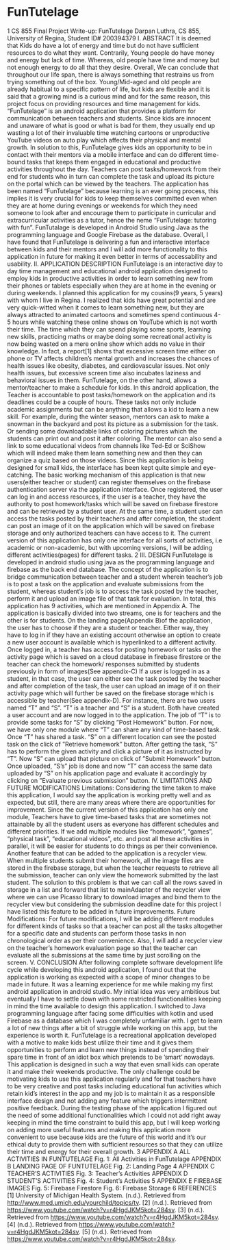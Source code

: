 # FunTutelage

1
CS 855
Final Project Write-up: FunTutelage
Darpan Luthra, CS 855, University of Regina, Student ID# 200394379
I. ABSTRACT
It is deemed that Kids do have a lot of energy and time but do not have sufficient resources to do what they want. Contrarily,
Young people do have money and energy but lack of time. Whereas, old people have time and money but not enough energy
to do all that they desire. Overall, We can conclude that throughout our life span, there is always something that restrains us
from trying something out of the box. Young/Mid-aged and old people are already habitual to a specific pattern of life, but
kids are flexible and it is said that a growing mind is a curious mind and for the same reason, this project focus on providing
resources and time management for kids. “FunTutelage” is an android application that provides a platform for communication
between teachers and students. Since kids are innocent and unaware of what is good or what is bad for them, they usually
end up wasting a lot of their invaluable time watching cartoons or unproductive YouTube videos on auto play which affects
their physical and mental growth. In solution to this, FunTutelage gives kids an opportunity to be in contact with their mentors
via a mobile interface and can do different time-bound tasks that keeps them engaged in educational and productive activities
throughout the day. Teachers can post tasks/homework from their end for students who in turn can complete the task and
upload its picture on the portal which can be viewed by the teachers. The application has been named “FunTutelage” because
learning is an ever going process, this implies it is very crucial for kids to keep themselves committed even when they are at
home during evenings or weekends for which they need someone to look after and encourage them to participate in curricular
and extracurricular activities as a tutor, hence the neme “FunTutelage: tutoring with fun”. FunTutalage is developed in Android
Studio using Java as the programming language and Google Firebase as the database. Overall, I have found that FunTutelage
is delivering a fun and interactive interface between kids and their mentors and I will add more functionality to this application
in future for making it even better in terms of accessability and usability.
II. APPLICATION DESCRIPTION
FunTutelage is an interactive day to day time management and educational android application designed to employ kids in
productive activities in order to learn something new from their phones or tablets especially when they are at home in the
evening or during weekends. I planned this application for my cousins(9 years, 5 years) with whom I live in Regina. I realized
that kids have great potential and are very quick-witted when it comes to learn something new, but they are always attracted
to animated cartoons and sometimes spend continuous 4-5 hours while watching these online shows on YouTube which is not
worth their time. The time which they can spend playing some sports, learning new skills, practicing maths or maybe doing
some recreational activity is now being wasted on a mere online show which adds no value in their knowledge. In fact, a
report[1] shows that excessive screen time either on phone or TV affects children’s mental growth and increases the chances of
health issues like obesity, diabetes, and cardiovascular issues. Not only health issues, but excessive screen time also incubates
laziness and behavioral issues in them.
FunTutelage, on the other hand, allows a mentor/teacher to make a schedule for kids. In this android application, the Teacher
is accountable to post tasks/homework on the application and its deadlines could be a couple of hours. These tasks not only
include academic assignments but can be anything that allows a kid to learn a new skill. For example, during the winter
season, mentors can ask to make a snowman in the backyard and post its picture as a submission for the task. Or sending
some downloadable links of coloring pictures which the students can print out and post it after coloring. The mentor can also
send a link to some educational videos from channels like Ted-Ed or SciShow which will indeed make them learn something
new and then they can organize a quiz based on those videos.
Since this application is being designed for small kids, the interface has been kept quite simple and eye-catching. The basic
working mechanism of this application is that new users(either teacher or student) can register themselves on the firebase
authentication server via the application interface. Once registered, the user can log in and access resources, if the user is a
teacher, they have the authority to post homework/tasks which will be saved on firebase firestore and can be retrieved by a
student user. At the same time, a student user can access the tasks posted by their teachers and after completion, the student
can post an image of it on the application which will be saved on firebase storage and only authorized teachers can have access
to it. The current version of this application has only one interface for all sorts of activities, i.e academic or non-academic,
but with upcoming versions, I will be adding different activities(pages) for different tasks.
2
III. DESIGN
FunTutelage is developed in android studio using java as the programming language and firebase as the back end database.
The concept of the application is to bridge communication between teacher and a student wherein teacher’s job is to post a
task on the application and evaluate submissions from the student, whereas student’s job is to access the task posted by the
teacher, perform it and upload an image file of that task for evaluation. In total, this application has 9 activities, which are
mentioned in Appendix A.
The application is basically divided into two streams, one is for teachers and the other is for students. On the landing
page(Appendix B)of the application, the user has to choose if they are a student or teacher. Either way, they have to log in if
they have an existing account otherwise an option to create a new user account is available which is hyperlinked to a different
activity. Once logged in, a teacher has access for posting homework or tasks on the activity page which is saved on a cloud
database in firebase firestore or the teacher can check the homework/ responses submitted by students previously in form of
images(See appendix-C) If a user is logged in as a student, in that case, the user can either see the task posted by the teacher
and after completion of the task, the user can upload an image of it on their activity page which will further be saved on the
firebase storage which is accessible by teacher(See appendix-D).
For instance, there are two users named “T” and “S”. “T” is a teacher and “S” is a student. Both have created a user account
and are now logged in to the application. The job of “T” is to provide some tasks for “S” by clicking ”Post Homework”
button. For now, we have only one module where “T” can share any kind of time-based task. Once “T” has shared a task.
“S” on a different location can see the posted task on the click of ”Retrieve homework” button. After getting the task, “S”
has to perform the given activity and click a picture of it as instructed by “T”. Now “S” can upload that picture on click of
”Submit Homework” button. Once uploaded, “S’s” job is done and now “T” can access the same data uploaded by “S” on his
application page and evaluate it accordingly by clicking on ”Evaluate previous submission” button.
IV. LIMITATIONS AND FUTURE MODIFICATIONS
Limitations: Considering the time taken to make this application, I would say the application is working pretty well and as expected,
but still, there are many areas where there are opportunities for improvement. Since the current version of this application
has only one module, Teachers have to give time-based tasks that are sometimes not attainable by all the student users as everyone
has different schedules and different priorities. If we add multiple modules like “homework”, “games”, “physical task”, “educational
videos”, etc. and post all these activities in parallel, it will be easier for students to do things as per their convenience.
Another feature that can be added to the application is a recycler view. When multiple students submit their homework, all the
image files are stored in the firebase storage, but when the teacher requests to retrieve all the submission, teacher can only view
the homework submitted by the last student. The solution to this problem is that we can call all the rows saved in storage in a list
and forward that list to mainAdapter of the recycler view where we can use Picasso library to download images and bind them to
the recycler view but considering the submission deadline date for this project I have listed this feature to be added in future improvements.
Future Modifications: For future modifications, I will be adding different modules for different kinds of tasks so that a
teacher can post all the tasks altogether for a specific date and students can perform those tasks in non chronological order
as per their convenience. Also, I will add a recycler view on the teacher’s homework evaluation page so that the teacher can
evaluate all the submissions at the same time by just scrolling on the screen.
V. CONCLUSION
After following complete software development life cycle while developing this android application, I found out that the
application is working as expected with a scope of minor changes to be made in future. It was a learning experience for
me while making my first android application in android studio. My initial idea was very ambitious but eventually I have to
settle down with some restricted functionalities keeping in mind the time available to design this application. I switched to
Java programming language after facing some difficulties with kotlin and used Firebase as a database which I was completely
unfamiliar with. I get to learn a lot of new things after a bit of struggle while working on this app, but the experience is worth it.
FunTutelage is a recreational application developed with a motive to make kids best utilize their time and it gives them
opportunities to perform and learn new things instead of spending their spare time in front of an idiot box which pretends to
be ’smart’ nowadays. This application is designed in such a way that even small kids can operate it and make their weekends
productive. The only challenge could be motivating kids to use this application regularly and for that teachers have to be very
creative and post tasks including educational fun activities which retain kid’s interest in the app and my job is to maintain it
as a responsible interface design and not adding any feature which triggers intermittent positive feedback.
During the testing phase of the application I figured out the need of some additional functionalities which I could not add
right away keeping in mind the time constraint to build this app, but I will keep working on adding more useful features and
making this application more convenient to use because kids are the future of this world and it’s our ethical duty to provide
them with sufficient resources so that they can utilize their time and energy for their overall growth.
3
APPENDIX A
ALL ACTIVITIES IN FUNTUTELAGE
Fig. 1: All Activities in FunTutelage
APPENDIX B
LANDING PAGE OF FUNTUTELAGE
Fig. 2: Landing Page
4
APPENDIX C
TEACHER’S ACTIVITIES
Fig. 3: Teacher’s Activities
APPENDIX D
STUDENT’S ACTIVITIES
Fig. 4: Student’s Activities
5
APPENDIX E
FIREBASE IMAGES
Fig. 5: Firebase Firestore
Fig. 6: Firebase Storage
6
REFERENCES
[1] University of Michigan Health System. (n.d.). Retrieved from http://www.med.umich.edu/yourchild/topics/tv.
[2] (n.d.). Retrieved from https://www.youtube.com/watch?v=r4HgdJKM5kot=284sv.
[3] (n.d.). Retrieved from https://www.youtube.com/watch?v=r4HgdJKM5kot=284sv.
[4] (n.d.). Retrieved from https://www.youtube.com/watch?v=r4HgdJKM5kot=284sv.
[5] (n.d.). Retrieved from https://www.youtube.com/watch?v=r4HgdJKM5kot=284sv.
